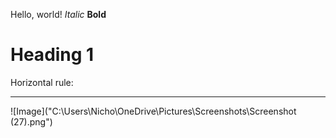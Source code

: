 Hello, world!
*Italic*
**Bold**
# Heading 1
Horizontal rule:

---
![Image]("C:\Users\Nicho\OneDrive\Pictures\Screenshots\Screenshot (27).png")
